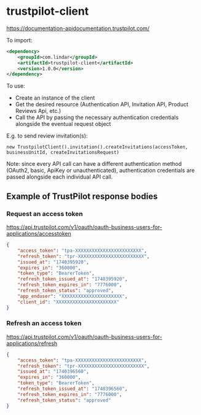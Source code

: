 # trustpilot-client

https://documentation-apidocumentation.trustpilot.com/

To import:

```xml
<dependency>
    <groupId>com.lindar</groupId>
    <artifactId>trustpilot-client</artifactId>
    <version>1.0.0</version>
</dependency>
```

To use:
- Create an instance of the client
- Get the desired resource (Authentication API, Invitation API, Product Reviews Api, etc.)
- Call the API by passing the necessary authentication credentials alongside the eventual request object

E.g. to send review invitation(s): 

    new TrustpilotClient().invitation().createInvitations(accessToken, businessUnitId, createInvitationsRequest)

Note: since every API call can have a different authentication method (OAuth2, basic, ApiKey or unauthenticated), authentication credentials are passed alongside each individual API call. 

## Example of TrustPilot response bodies

### Request an access token
https://api.trustpilot.com/v1/oauth/oauth-business-users-for-applications/accesstoken


```json 
{
    "access_token": "tpa-XXXXXXXXXXXXXXXXXXXXXXXX",
    "refresh_token": "tpr-XXXXXXXXXXXXXXXXXXXXXXXX",
    "issued_at": "1740395920",
    "expires_in": "360000",
    "token_type": "BearerToken",
    "refresh_token_issued_at": "1740395920",
    "refresh_token_expires_in": "7776000",
    "refresh_token_status": "approved",
    "app_enduser": "XXXXXXXXXXXXXXXXXXXXXX",
    "client_id": "XXXXXXXXXXXXXXXXXXXXXX"
}
```
### Refresh an access token
https://api.trustpilot.com/v1/oauth/oauth-business-users-for-applications/refresh
```json 
{
    "access_token": "tpa-XXXXXXXXXXXXXXXXXXXXXXXX",
    "refresh_token": "tpr-XXXXXXXXXXXXXXXXXXXXXXXX",
    "issued_at": "1740396560",
    "expires_in": "360000",
    "token_type": "BearerToken",
    "refresh_token_issued_at": "1740396560",
    "refresh_token_expires_in": "7776000",
    "refresh_token_status": "approved"
}
```